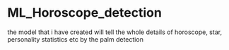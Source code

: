 # ML_Horoscope_detection
the model that i have created will tell the whole details of horoscope, star, personality statistics etc by the palm detection
